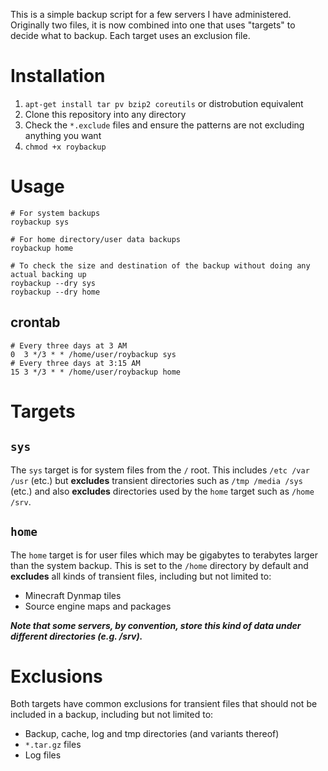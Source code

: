 This is a simple backup script for a few servers I have administered. Originally two files, it is now combined into one that uses "targets" to decide what to backup. Each target uses an exclusion file.

# Installation

1. `apt-get install tar pv bzip2 coreutils` or distrobution equivalent
2. Clone this repository into any directory
3. Check the `*.exclude` files and ensure the patterns are not excluding anything you want
4. `chmod +x roybackup`

# Usage

```shell
# For system backups
roybackup sys

# For home directory/user data backups
roybackup home

# To check the size and destination of the backup without doing any actual backing up
roybackup --dry sys
roybackup --dry home
```

## crontab
```shell
# Every three days at 3 AM
0  3 */3 * * /home/user/roybackup sys
# Every three days at 3:15 AM
15 3 */3 * * /home/user/roybackup home
```

# Targets

## `sys`

The `sys` target is for system files from the `/` root. This includes `/etc /var /usr` (etc.) but **excludes** transient directories such as `/tmp /media /sys` (etc.) and also **excludes** directories used by the `home` target such as `/home /srv`.

## `home`
The `home` target is for user files which may be gigabytes to terabytes larger than the system backup. This is set to the `/home` directory by default and **excludes** all kinds of transient files, including but not limited to:

* Minecraft Dynmap tiles
* Source engine maps and packages

***Note that some servers, by convention, store this kind of data under different directories (e.g. /srv).***

# Exclusions

Both targets have common exclusions for transient files that should not be included in a backup, including but not limited to:

* Backup, cache, log and tmp directories (and variants thereof)
* `*.tar.gz` files
* Log files